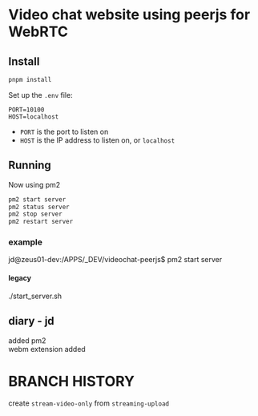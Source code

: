 # Video chat website using peerjs for WebRTC

## Install

```bash
pnpm install
```

Set up the `.env` file:

```
PORT=10100
HOST=localhost
```

- `PORT` is the port to listen on
- `HOST` is the IP address to listen on, or `localhost`

## Running

Now using pm2

```bash
pm2 start server
pm2 status server
pm2 stop server
pm2 restart server
```
### example 
jd@zeus01-dev:/APPS/_DEV/videochat-peerjs$ pm2 start server

#### legacy
./start_server.sh

## diary - jd
added pm2  
webm extension added

# BRANCH HISTORY
create `stream-video-only` from `streaming-upload`
